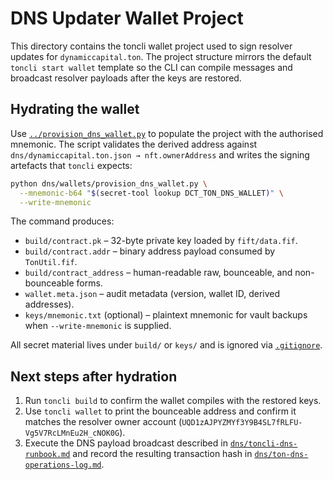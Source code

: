 # DNS Updater Wallet Project

This directory contains the toncli wallet project used to sign resolver updates for
`dynamiccapital.ton`. The project structure mirrors the default `toncli start wallet`
template so the CLI can compile messages and broadcast resolver payloads after the keys
are restored.

## Hydrating the wallet

Use [`../provision_dns_wallet.py`](../provision_dns_wallet.py) to populate the project
with the authorised mnemonic. The script validates the derived address against
`dns/dynamiccapital.ton.json → nft.ownerAddress` and writes the signing artefacts that
`toncli` expects:

```bash
python dns/wallets/provision_dns_wallet.py \
  --mnemonic-b64 "$(secret-tool lookup DCT_TON_DNS_WALLET)" \
  --write-mnemonic
```

The command produces:

- `build/contract.pk` – 32-byte private key loaded by `fift/data.fif`.
- `build/contract.addr` – binary address payload consumed by `TonUtil.fif`.
- `build/contract_address` – human-readable raw, bounceable, and non-bounceable forms.
- `wallet.meta.json` – audit metadata (version, wallet ID, derived addresses).
- `keys/mnemonic.txt` (optional) – plaintext mnemonic for vault backups when
  `--write-mnemonic` is supplied.

All secret material lives under `build/` or `keys/` and is ignored via
[`.gitignore`](./.gitignore).

## Next steps after hydration

1. Run `toncli build` to confirm the wallet compiles with the restored keys.
2. Use `toncli wallet` to print the bounceable address and confirm it matches the
   resolver owner account (`UQD1zAJPYZMYf3Y9B4SL7fRLFU-Vg5V7RcLMnEu2H_cNOK0G`).
3. Execute the DNS payload broadcast described in
   [`dns/toncli-dns-runbook.md`](../../toncli-dns-runbook.md) and record the resulting
   transaction hash in [`dns/ton-dns-operations-log.md`](../../ton-dns-operations-log.md).
